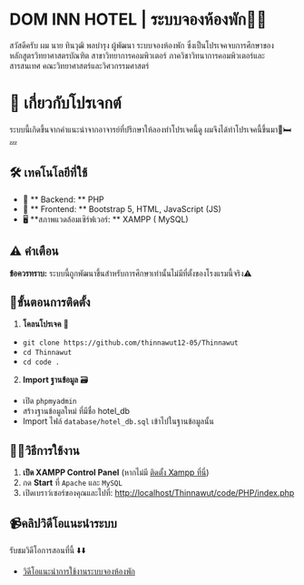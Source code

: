 

# DOM INN HOTEL | ระบบจองห้องพัก🏨💤

สวัสดีครับ ผม นาย ทินวุฒิ พลบำรุง ผู้พัฒนา ระบบจองห้องพัก ซึ่งเป็นโปรเจคจบการศึกษาของหลักสูตรวิทยาศาสตรบัณฑิต สาขาวิทยาการคอมพิวเตอร์ ภาควิชาวิทนาการคอมพิวเตอร์และสารสนเทศ คณะวิทยาศาสตร์และวิศวกรรมศาสตร์

# 🎯 เกี่ยวกับโปรเจกต์

ระบบนี้เกิดขึ้นจากคำแนะนำจากอาจารย์ที่ปรึกษาให้ลองทำโปรเจคนี้ดู ผมจึงได้ทำโปรเจคนี้ขึ้นมา🏨🛏️💤

## 🛠️ เทคโนโลยีที่ใช้

-   🐘   ** Backend: **   PHP 
-   📄   ** Frontend: **   Bootstrap 5, HTML, JavaScript (JS) 
-   🖥️   **สภาพแวดล้อมเซิร์ฟเวอร์: **   XAMPP ( MySQL)



## ⚠️ คำเตือน 

**ข้อควรทราบ:**  ระบบนี้ถูกพัฒนาขึ้นสำหรับการศึกษาเท่านั้นไม่มีที่ตั้งของโรงแรมนี้จริง⚠️


##  🚀ขั้นตอนการติดตั้ง 

1. **โคลนโปรเจค**  📂
- ```git clone https://github.com/thinnawut12-05/Thinnawut```
- ```cd Thinnawut```
- ```cd code .```
2.  **Import ฐานข้อมูล**  🗃️   
 -   เปิด  `phpmyadmin`   
 -   สร้างฐานข้อมูลใหม่ ที่มีชื่อ hotel_db    
 -   Import ไฟล์  `database/hotel_db.sql`  เข้าไปในฐานข้อมูลนั้น 

## 🧑‍💻วิธีการใช้งาน 

1. **เปิด XAMPP Control Panel**  (หากไม่มี  [ติดตั้ง Xampp ที่นี่](https://www.apachefriends.org/download.html))
2.   กด  **Start**  ที่  `Apache`  และ  `MySQL`
3.   เปิดเบราว์เซอร์ของคุณและไปที่:  [http://localhost/Thinnawut/code/PHP/index.php](http://localhost/Project/code/PHP/index.php) 

## 📹คลิปวิดีโอแนะนำระบบ
รับชมวิดีโอการสอนที่นี้ ⬇️⬇️
- [วิดีโอแนะนำการใช้งานระบบจองห้องพัก](https://youtu.be/PMLOX-lTc2Y)

